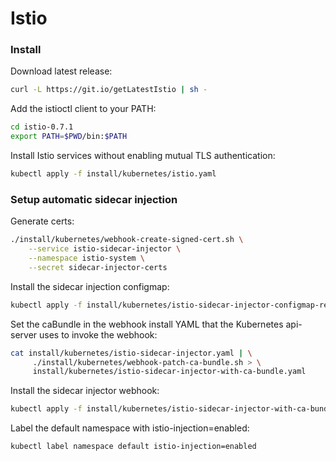# Istio

### Install

Download latest release:

```bash
curl -L https://git.io/getLatestIstio | sh -
```

Add the istioctl client to your PATH:

```bash
cd istio-0.7.1
export PATH=$PWD/bin:$PATH
```

Install Istio services without enabling mutual TLS authentication:

```bash
kubectl apply -f install/kubernetes/istio.yaml
``` 

### Setup automatic sidecar injection

Generate certs:

```bash
./install/kubernetes/webhook-create-signed-cert.sh \
    --service istio-sidecar-injector \
    --namespace istio-system \
    --secret sidecar-injector-certs
```

Install the sidecar injection configmap:

```bash
kubectl apply -f install/kubernetes/istio-sidecar-injector-configmap-release.yaml
```

Set the caBundle in the webhook install YAML that the Kubernetes api-server uses to invoke the webhook:

```bash
cat install/kubernetes/istio-sidecar-injector.yaml | \
     ./install/kubernetes/webhook-patch-ca-bundle.sh > \
     install/kubernetes/istio-sidecar-injector-with-ca-bundle.yaml
```

Install the sidecar injector webhook:

```bash
kubectl apply -f install/kubernetes/istio-sidecar-injector-with-ca-bundle.yaml
```

Label the default namespace with istio-injection=enabled:

```bash
kubectl label namespace default istio-injection=enabled
```
